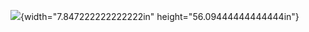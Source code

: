 ![](vertopal_52f063e3f7294c90acf91b5a3eb68308/media/image1.png){width="7.847222222222222in"
height="56.09444444444444in"}
